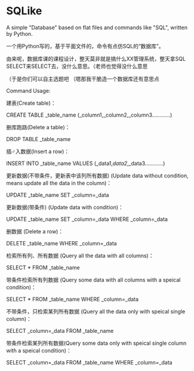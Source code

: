 # SQLike
 A simple "Database" based on flat files and commands like "SQL", written by Python.
 
 一个用Python写的，基于平面文件的，命令有点仿SQL的“数据库”。


由来呢，数据库课的课程设计，整天莫非就是搞什么XX管理系统，整天拿SQL SELECT来SELECT去，没什么意思。（老师也觉得没什么意思

（于是你们可以自主选题吧 （嗯那我干脆造一个数据库还有意思点


Command Usage:


建表(Create table)：

CREATE TABLE _table_name (_column1,_column2,_column3…………)


删库跑路(Delete a table)：

DROP TABLE _table_name


插♂入数据(Insert a row)：

INSERT INTO _table_name VALUES (_data1,_data2_,_data3…………)


更新数据(不带条件，更新表中该列所有数据) (Update data without condition, means update all the data in the column)：

UPDATE _table_name SET _column=_data


更新数据(带条件) (Update data with condition)：

UPDATE _table_name SET _column=_data WHERE _column=_data


删数据 (Delete a row)：

DELETE _table_name WHERE _column=_data


检索所有列、所有数据 (Query all the data with all columns)：

SELECT * FROM _table_name


带条件检索所有列数据 (Query some data with all columns with a speical condition)：

SELECT * FROM _table_name WHERE _column=_data


不带条件，只检索某列所有数据 (Query all the data only with speical single column)：

SELECT _column=_data FROM _table_name


带条件检索某列所有数据(Query some data only with speical single column with a speical condition)：

SELECT _column=_data FROM _table_name WHERE _column=_data
